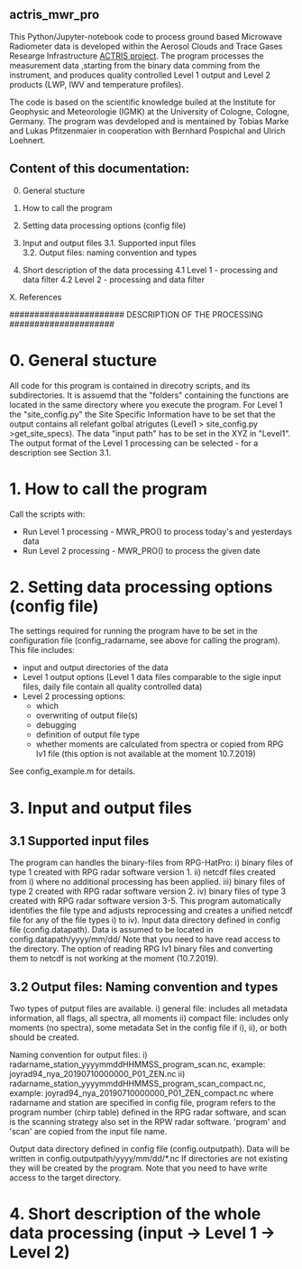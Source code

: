 ## actris_mwr_pro

This Python/Jupyter-notebook code to process ground based Microwave Radiometer 
data is developed within the Aerosol Clouds and Trace Gases Researge 
Infrastructure [ACTRIS project](https://actris.eu/).
The program processes the measurement data ,starting from the binary data 
comming from the instrument, and produces quality controlled Level 1 output
and Level 2 products (LWP, IWV and temperature profiles). 

The code is based on the scientific knowledge builed at the Institute for 
Geophysic and Meteorologie (IGMK) at the University of Cologne, Cologne, 
Germany. The program was devdeloped and is mentained by Tobias Marke and 
Lukas Pfitzenmaier in cooperation with Bernhard Pospichal and Ulrich Loehnert. 


## Content of this documentation: ##

0. General stucture

1. How to call the program

2. Setting data processing options (config file)

3. Input and output files
    3.1. Supported input files    
    3.2. Output files: naming convention and types
    
4. Short description of the data processing
    4.1 Level 1 - processing and data filter
    4.2 Level 2 - processing and data filter
    
 X. References


####################### DESCRIPTION OF THE PROCESSING #####################


# 0. General stucture #

All code for this program is contained in direcotry scripts, and its 
subdirectories. It is assuemd that the "folders" containing the functions
are located in the same directory where you execute the program. 
For Level 1 the "site_config.py" the Site Specific Information have to be 
set that the output contains all relefant golbal atrigutes (Level1 > 
site_config.py >get_site_specs).
The data "input path" has to be set in the XYZ in "Level1".
The output format of the Level 1 processing can be selected - for a 
description see Section 3.1.  


# 1. How to call the program #

Call the scripts with:
- Run Level 1 processing - MWR_PRO()
    to process today's and yesterdays data
- Run Level 2 processing - MWR_PRO()
    to process the given date


# 2. Setting data processing options (config file) #

The settings required for running the program have to be set in the 
configuration file (config_radarname, see above for calling the program). 
This file includes:
- input and output directories of the data
- Level 1 output options (Level 1 data files comparable to the sigle 
  input files, daily file contain all quality controlled data)
- Level 2 processing options:
    - which 
    - overwriting of output file(s)
    - debugging
    - definition of output file type
    - whether moments are calculated from spectra or copied from RPG lv1 
      file (this option is not available at the moment 10.7.2019)

See config_example.m for details.


# 3. Input and output files #

## 3.1 Supported input files ##

The program can handles the binary-files from RPG-HatPro:
    i) binary files of type 1 created with RPG radar software version 1.
    ii) netcdf files created from i) where no additional processing 
        has been applied. 
    iii) binary files of type 2 created with RPG radar software version 2. 
    iv) binary files of type 3 created with RPG radar software version 3-5.
This program automatically identifies the file type and adjusts reprocessing
and creates a unified netcdf file for any of the file types i) to iv). 
Input data directory defined in config file (config.datapath). Data is 
assumed to be located in config.datapath/yyyy/mm/dd/
Note that you need to have read access to the directory.
The option of reading RPG lv1 binary files and converting them to netcdf is
not working at the moment (10.7.2019).


## 3.2 Output files: Naming convention and types ##

Two types of putput files are available. 
    i) general file: includes all metadata information, all flags, 
       all spectra, all moments
    ii) compact file: includes only moments (no spectra), some metadata 
Set in the config file if i), ii), or both should be created.

Naming convention for output files:
i) radarname_station_yyyymmddHHMMSS_program_scan.nc,
    example: joyrad94_nya_20190710000000_P01_ZEN.nc
ii) radarname_station_yyyymmddHHMMSS_program_scan_compact.nc,
    example: joyrad94_nya_20190710000000_P01_ZEN_compact.nc
where radarname and station are specified in config file, program refers to 
the program number (chirp table) defined in the RPG radar software, and 
scan is the scanning strategy also set in the RPW radar software. 'program' 
and 'scan' are copied from the input file name.

Output data directory defined in config file (config.outputpath). Data will
be written in config.outputpath/yyyy/mm/dd/*.nc If directories are not 
existing they will be created by the program. Note that you need to have 
write access to the target directory.


# 4. Short description of the whole data processing (input -> Level 1 -> Level 2) #
